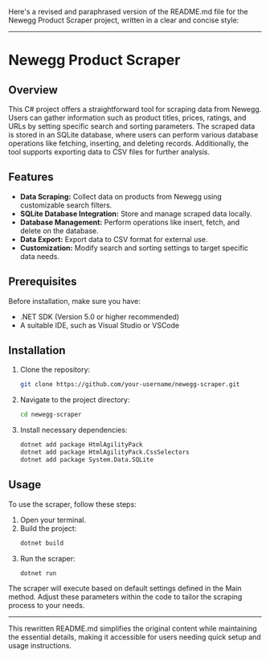 Here's a revised and paraphrased version of the README.md file for the Newegg Product Scraper project, written in a clear and concise style:

---

# Newegg Product Scraper

## Overview

This C# project offers a straightforward tool for scraping data from Newegg. Users can gather information such as product titles, prices, ratings, and URLs by setting specific search and sorting parameters. The scraped data is stored in an SQLite database, where users can perform various database operations like fetching, inserting, and deleting records. Additionally, the tool supports exporting data to CSV files for further analysis.

## Features

- **Data Scraping:** Collect data on products from Newegg using customizable search filters.
- **SQLite Database Integration:** Store and manage scraped data locally.
- **Database Management:** Perform operations like insert, fetch, and delete on the database.
- **Data Export:** Export data to CSV format for external use.
- **Customization:** Modify search and sorting settings to target specific data needs.

## Prerequisites

Before installation, make sure you have:

- .NET SDK (Version 5.0 or higher recommended)
- A suitable IDE, such as Visual Studio or VSCode

## Installation

1. Clone the repository:
   ```bash
   git clone https://github.com/your-username/newegg-scraper.git
   ```
2. Navigate to the project directory:
   ```bash
   cd newegg-scraper
   ```
3. Install necessary dependencies:
   ```bash
   dotnet add package HtmlAgilityPack
   dotnet add package HtmlAgilityPack.CssSelectors
   dotnet add package System.Data.SQLite
   ```

## Usage

To use the scraper, follow these steps:

1. Open your terminal.
2. Build the project:
   ```bash
   dotnet build
   ```
3. Run the scraper:
   ```bash
   dotnet run
   ```
The scraper will execute based on default settings defined in the Main method. Adjust these parameters within the code to tailor the scraping process to your needs.

---

This rewritten README.md simplifies the original content while maintaining the essential details, making it accessible for users needing quick setup and usage instructions.
